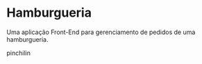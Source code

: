 # Hamburgueria
Uma aplicação Front-End para gerenciamento de pedidos de uma hamburgueria.

pinchilin